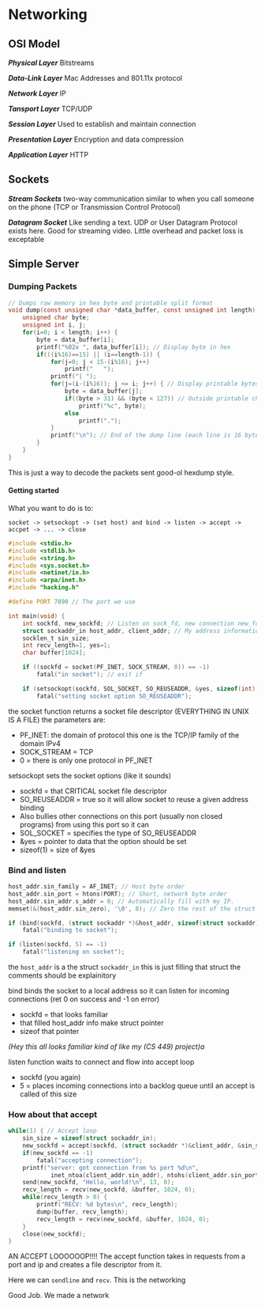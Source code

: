 # Networking

## OSI Model

***Physical Layer*** Bitstreams

***Data-Link Layer*** Mac Addresses and 801.11x protocol

***Network Layer*** IP

***Tansport Layer*** TCP/UDP

***Session Layer*** Used to establish and maintain connection

***Presentation Layer*** Encryption and data compression

***Application Layer*** HTTP

## Sockets

***Stream Sockets*** two-way communication similar to when you call someone on
the phone (TCP or Transmission Control Protocol)

***Datagram Socket*** Like sending a text. UDP or User Datagram Protocol exists
here. Good for streaming video. Little overhead and packet loss is exceptable

## Simple Server

### Dumping Packets
``` C
// Dumps raw memory in hex byte and printable split format
void dump(const unsigned char *data_buffer, const unsigned int length) {
    unsigned char byte;
    unsigned int i, j;
    for(i=0; i < length; i++) {
        byte = data_buffer[i];
        printf("%02x ", data_buffer[i]); // Display byte in hex
        if(((i%16)==15) || (i==length-1)) {
            for(j=0; j < 15-(i%16); j++)
                printf("   ");
            printf("| ");
            for(j=(i-(i%16)); j <= i; j++) { // Display printable bytes from line
                byte = data_buffer[j];
                if((byte > 31) && (byte < 127)) // Outside printable char range
                    printf("%c", byte);
                else
                    printf(".");
            }
            printf("\n"); // End of the dump line (each line is 16 bytes)
        }
    }
}
```
This is just a way to decode the packets sent good-ol hexdump style.

#### Getting started
What you want to do is to:
```
socket -> setsockopt -> (set host) and bind -> listen -> accept -> accpet -> ... -> close
```

``` C
#include <stdio.h>
#include <stdlib.h>
#include <string.h>
#include <sys.socket.h>
#include <netinet/in.h>
#include <arpa/inet.h>
#include "hacking.h"

#define PORT 7890 // The port we use

int main(void) {
    int sockfd, new_sockfd; // Listen on sock_fd, new connection new_fd
    struct sockaddr_in host_addr, client_addr; // My address information
    socklen_t sin_size;
    int recv_length=1, yes=1;
    char buffer[1024];

    if ((sockfd = socket(PF_INET, SOCK_STREAM, 0)) == -1)
        fatal("in socket"); // exit if

    if (setsockopt(sockfd, SOL_SOCKET, SO_REUSEADDR, &yes, sizeof(int)) == -1)
        fatal("setting socket option SO_REUSEADDR");
```
the socket function returns a socket file descriptor (EVERYTHING IN UNIX IS A FILE) the parameters are:
 * PF_INET: the domain of protocol this one is the TCP/IP family of the domain IPv4
 * SOCK_STREAM = TCP
 * 0 = there is only one protocol in PF_INET

setsockopt sets the socket options (like it sounds)
 * sockfd =  that CRITICAL socket file descriptor
 * SO_REUSEADDR = true so it will allow socket to reuse a given address binding
  * Also bullies other connections on this port (usually non closed programs) from using this port so it can
 * SOL_SOCKET = specifies the type of SO_REUSEADDR
 * &yes = pointer to data that the option should be set
 * sizeof(1) = size of &yes

### Bind and listen

``` C
host_addr.sin_family = AF_INET; // Host byte order
host_addr.sin_port = htons(PORT); // Short, network byte order
host_addr.sin_addr.s_addr = 0; // Automatically fill with my IP.
memset(&(host_addr.sin_zero), '\0', 8); // Zero the rest of the struct

if (bind(sockfd, (struct sockaddr *)&host_addr, sizeof(struct sockaddr)) == -1)
    fatal("binding to socket");

if (listen(sockfd, 5) == -1)
    fatal("listening on socket");
```
the `host_addr` is a the struct `sockaddr_in` this is just filling that struct the comments should be explainitory

bind binds the socket to a local address so it can listen for incoming connections (ret 0 on success and -1 on error)
 * sockfd = that looks familiar
 * that filled host_addr info make struct pointer
 * sizeof that pointer

*(Hey this all looks familiar kind of like my (CS 449) project)a*

listen function waits to connect and flow into accept loop
 * sockfd (you again)
 * 5 = places incoming connections into a backlog queue until an accept is called of this size

### How about that accept
``` C
while(1) { // Accept loop
    sin_size = sizeof(struct sockaddr_in);
    new_sockfd = accept(sockfd, (struct sockaddr *)&client_addr, &sin_size);
    if(new_sockfd == -1)
        fatal("accepting connection");
    printf("server: got connection from %s port %d\n",
            inet_ntoa(client_addr.sin_addr), ntohs(client_addr.sin_port));
    send(new_sockfd, "Hello, world!\n", 13, 0);
    recv_length = recv(new_sockfd, &buffer, 1024, 0);
    while(recv_length > 0) {
        printf("RECV: %d bytes\n", recv_length);
        dump(buffer, recv_length);
        recv_length = recv(new_sockfd, &buffer, 1024, 0);
    }
    close(new_sockfd);
}
```
AN ACCEPT LOOOOOOP!!!! The accept function takes in requests from a port and ip and creates a file descriptor from it.

Here we can `sendline` and `recv`. This is the networking

Good Job. We made a network 
